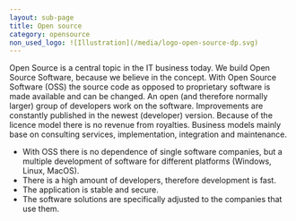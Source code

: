 ```yaml
---
layout: sub-page
title: Open source
category: opensource
non_used_logo: ![Illustration](/media/logo-open-source-dp.svg)
---
```


Open Source is a central topic in the IT business today. We build Open Source Software, because we believe in the concept. With Open Source Software (OSS) the source code as opposed to proprietary software is made available and can be changed. An open (and therefore normally larger) group of developers work on the software. Improvements are constantly published in the newest (developer) version. Because of the licence model there is no revenue from royalties. Business models mainly base on consulting services, implementation, integration and maintenance.


- With OSS there is no dependence of single software companies, but a multiple development of software for different platforms (Windows, Linux, MacOS).
- There is a high amount of developers, therefore development is fast.
- The application is stable and secure.
- The software solutions are specifically adjusted to the companies that use them.
